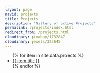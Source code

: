 ```yaml
---
layout: page
navid: projects
title: Projects
description: "Gallery of active Projects"
permalink: /projects/index.html
redirect_from: /projects.html
cloudinary: pixabay/1732847
cloudinary: pexels/323645
---
```


<ul class="projects-menu">
  {% for item in site.data.projects %}
    <li>
      <a href="{{ item.url }}" title="{{ item.title }}">
        <span>{{ item.title }}</span>
      </a>
    </li>
  {% endfor %}
</ul>
